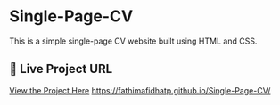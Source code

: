 # Single-Page-CV


This is a simple single-page CV website built using HTML and CSS.
## 🔗 Live Project URL  
[View the Project Here](https://fathimafidhatp.github.io/Single-Page-CV/)
https://fathimafidhatp.github.io/Single-Page-CV/
